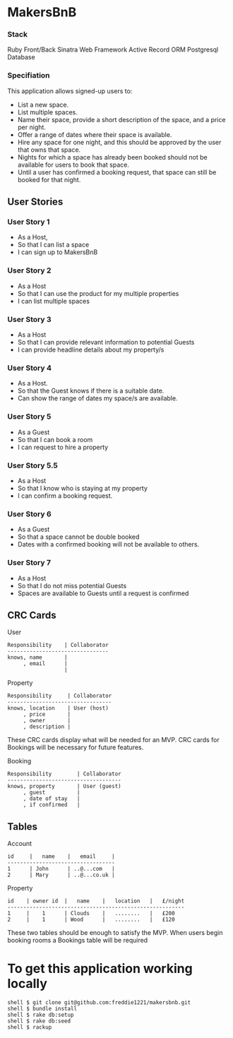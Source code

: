 # MakersBnB #

### Stack ###

Ruby Front/Back
Sinatra Web Framework
Active Record ORM
Postgresql Database

### Specifiation ###

This application allows signed-up users to:

- List a new space.
- List multiple spaces.
 - Name their space, provide a short description of the space, and a price per night.
- Offer a range of dates where their space is available.
- Hire any space for one night, and this should be approved by the user that owns that space.
 - Nights for which a space has already been booked should not be available for users to book that space.
 - Until a user has confirmed a booking request, that space can still be booked for that night.

## User Stories ##

### User Story 1 ###
* As a Host,
* So that I can list a space
* I can sign up to MakersBnB

### User Story 2 ###
* As a Host
* So that I can use the product for my multiple properties
* I can list multiple spaces

### User Story 3 ###
* As a Host
* So that I can provide relevant information to potential Guests
* I can provide headline details about my property/s

### User Story 4 ###
* As a Host.
* So that the Guest knows if there is a suitable date.
* Can show the range of dates my space/s are available.

### User Story 5 ###
* As a Guest
* So that I can book a room
* I can request to hire a property

### User Story 5.5 ###
* As a Host
* So that I know who is staying at my property
* I can confirm a booking request.

### User Story 6 ###
* As a Guest
* So that a space cannot be double booked
* Dates with a confirmed booking will not be available to others.

### User Story 7 ###
* As a Host
* So that I do not miss potential Guests
* Spaces are available to Guests until a request is confirmed


CRC Cards
---------

User

```
Responsibility    | Collaborator
--------------------------------
knows, name       |
     , email      |
                  |
```

Property

```
Responsibility     | Collaborator
---------------------------------
knows, location    | User (host)
     , price       |
     , owner       |
     , description |
```

These CRC cards display what will be needed for an MVP.
CRC cards for Bookings will be necessary for future features.

Booking

```
Responsibility        | Collaborator
------------------------------------
knows, property       | User (guest)
     , guest          |
     , date of stay   |
     , if confirmed   |
```

Tables
------

Account

```
id     |   name    |   email     |
----------------------------------
1      | John      | ..@...com   |
2      | Mary      | ..@...co.uk |
```

Property

```
id    | owner id  |   name    |   location   |   £/night
--------------------------------------------------------
1     |    1      | Clouds    |   ........   |   £200
2     |    1      | Wood      |   ........   |   £120
```

These two tables should be enough to satisfy the MVP.
When users begin booking rooms a Bookings table will be required




# To get this application working locally
```
shell $ git clone git@github.com:freddie1221/makersbnb.git
shell $ bundle install
shell $ rake db:setup
shell $ rake db:seed
shell $ rackup
```